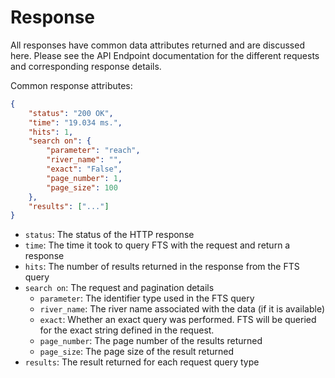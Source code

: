# Response

All responses have common data attributes returned and are discussed here. Please see the API Endpoint documentation for the different requests and corresponding response details.

Common response attributes:

```json
{
    "status": "200 OK",
    "time": "19.034 ms.",
    "hits": 1,
    "search on": {
        "parameter": "reach",
        "river_name": "",
        "exact": "False",
        "page_number": 1,
        "page_size": 100
    },
    "results": ["..."]
}
```

- `status`: The status of the HTTP response
- `time`: The time it took to query FTS with the request and return a response
- `hits`: The number of results returned in the response from the FTS query
- `search on`: The request and pagination details
  - `parameter`: The identifier type used in the FTS query
  - `river_name`: The river name associated with the data (if it is available)
  - `exact`: Whether an exact query was performed. FTS will be queried for the exact string defined in the request.
  - `page_number`: The page number of the results returned
  - `page_size`: The page size of the result returned
- `results`: The result returned for each request query type
